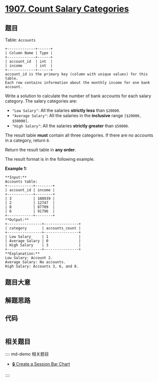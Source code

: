 # [1907. Count Salary Categories](https://leetcode.com/problems/count-salary-categories)

## 题目

Table: `Accounts`

    
    
    +-------------+------+
    | Column Name | Type |
    +-------------+------+
    | account_id  | int  |
    | income      | int  |
    +-------------+------+
    account_id is the primary key (column with unique values) for this table.
    Each row contains information about the monthly income for one bank account.
    



Write a solution to calculate the number of bank accounts for each salary
category. The salary categories are:

  * `"Low Salary"`: All the salaries **strictly less** than `$20000`.
  * `"Average Salary"`: All the salaries in the **inclusive** range `[$20000, $50000]`.
  * `"High Salary"`: All the salaries **strictly greater** than `$50000`.

The result table **must** contain all three categories. If there are no
accounts in a category, return `0`.

Return the result table in **any order**.

The result format is in the following example.



**Example 1:**

    
    
    **Input:** 
    Accounts table:
    +------------+--------+
    | account_id | income |
    +------------+--------+
    | 3          | 108939 |
    | 2          | 12747  |
    | 8          | 87709  |
    | 6          | 91796  |
    +------------+--------+
    **Output:** 
    +----------------+----------------+
    | category       | accounts_count |
    +----------------+----------------+
    | Low Salary     | 1              |
    | Average Salary | 0              |
    | High Salary    | 3              |
    +----------------+----------------+
    **Explanation:** 
    Low Salary: Account 2.
    Average Salary: No accounts.
    High Salary: Accounts 3, 6, and 8.
    


## 题目大意

## 解题思路

## 代码

```javascript

```

## 相关题目

:::: md-demo 相关题目
- [🔒 Create a Session Bar Chart](https://leetcode.com/problems/create-a-session-bar-chart)

::::
